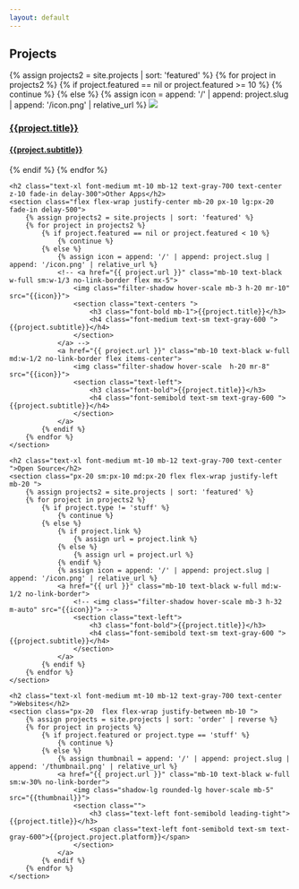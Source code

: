 ```yaml
---
layout: default
---
```


<div class="container mx-auto mt-10 mb-16 " id="projects">
	<h2 class="text-3xl font-semibold mb-24 text-gray-900 text-center fade-in">Projects</h2>
	<section class="flex flex-wrap justify-between mb-16 fade-in">
		{% assign projects2 = site.projects | sort: 'featured' %}
		{% for project in projects2 %}
			{% if project.featured == nil or project.featured >= 10 %}
				{% continue %}
			{% else %}
				{% assign icon = append: '/' | append: project.slug | append: '/icon.png' | relative_url %}
				<a href="{{ project.url }}" class="mb-10 text-black w-full sm:w-1/4 no-link-border ">
					<img class="filter-shadow hover-scale mb-3 h-32 m-auto" src="{{icon}}">
					<section class="text-center sm:px-0  px-20">
						<h3 class="font-bold mb-1">{{project.title}}</h3>
						<h4 class="font-semibold text-sm text-gray-600 ">{{project.subtitle}}</h4>
					</section>
				</a>
		  	{% endif %}
		{% endfor %}
	</section>

    <h2 class="text-xl font-medium mt-10 mb-12 text-gray-700 text-center z-10 fade-in delay-300">Other Apps</h2>
    <section class="flex flex-wrap justify-center mb-20 px-10 lg:px-20 fade-in delay-500">
    	{% assign projects2 = site.projects | sort: 'featured' %}
    	{% for project in projects2 %}
    		{% if project.featured == nil or project.featured < 10 %}
    			{% continue %}
    		{% else %}
    			{% assign icon = append: '/' | append: project.slug | append: '/icon.png' | relative_url %}
    			<!-- <a href="{{ project.url }}" class="mb-10 text-black w-full sm:w-1/3 no-link-border flex mx-5">
    				<img class="filter-shadow hover-scale mb-3 h-20 mr-10" src="{{icon}}">
    				<section class="text-centers ">
    					<h3 class="font-bold mb-1">{{project.title}}</h3>
    					<h4 class="font-medium text-sm text-gray-600 ">{{project.subtitle}}</h4>
    				</section>
    			</a> -->
    			<a href="{{ project.url }}" class="mb-10 text-black w-full md:w-1/2 no-link-border flex items-center">
    				<img class="filter-shadow hover-scale  h-20 mr-8" src="{{icon}}">
    				<section class="text-left">
    					<h3 class="font-bold">{{project.title}}</h3>
    					<h4 class="font-semibold text-sm text-gray-600 ">{{project.subtitle}}</h4>
    				</section>
    			</a>
    	  	{% endif %}
    	{% endfor %}
    </section>

    <h2 class="text-xl font-medium mt-10 mb-12 text-gray-700 text-center ">Open Source</h2>
    <section class="px-20 sm:px-10 md:px-20 flex flex-wrap justify-left mb-20 ">
    	{% assign projects2 = site.projects | sort: 'featured' %}
    	{% for project in projects2 %}
    		{% if project.type != 'stuff' %}
    			{% continue %}
    		{% else %}
    			{% if project.link %}
    				{% assign url = project.link %}
    			{% else %}
    				{% assign url = project.url %}
    			{% endif %}
    			{% assign icon = append: '/' | append: project.slug | append: '/icon.png' | relative_url %}
    			<a href="{{ url }}" class="mb-10 text-black w-full md:w-1/2 no-link-border">
    				<!-- <img class="filter-shadow hover-scale mb-3 h-32 m-auto" src="{{icon}}"> -->
    				<section class="text-left">
    					<h3 class="font-bold">{{project.title}}</h3>
    					<h4 class="font-semibold text-sm text-gray-600 ">{{project.subtitle}}</h4>
    				</section>
    			</a>
    	  	{% endif %}
    	{% endfor %}
    </section>

    <h2 class="text-xl font-medium mt-10 mb-12 text-gray-700 text-center ">Websites</h2>
    <section class="px-20  flex flex-wrap justify-between mb-10 ">
    	{% assign projects = site.projects | sort: 'order' | reverse %}
    	{% for project in projects %}
    		{% if project.featured or project.type == 'stuff' %}
    			{% continue %}
    		{% else %}
    			{% assign thumbnail = append: '/' | append: project.slug | append: '/thumbnail.png' | relative_url %}
    			<a href="{{ project.url }}" class="mb-10 text-black w-full sm:w-30% no-link-border">
    				<img class="shadow-lg rounded-lg hover-scale mb-5" src="{{thumbnail}}">
    				<section class="">
    					<h3 class="text-left font-semibold leading-tight">{{project.title}}</h3>
    					<span class="text-left font-semibold text-sm text-gray-600">{{project.project.platform}}</span>
    				</section>
    			</a>
    		{% endif %}
    	{% endfor %}
    </section>

</div>
